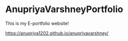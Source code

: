 # AnupriyaVarshneyPortfolio

This is my E-portfolio website!

https://anupriya1202.github.io/anupriyavarshney/
